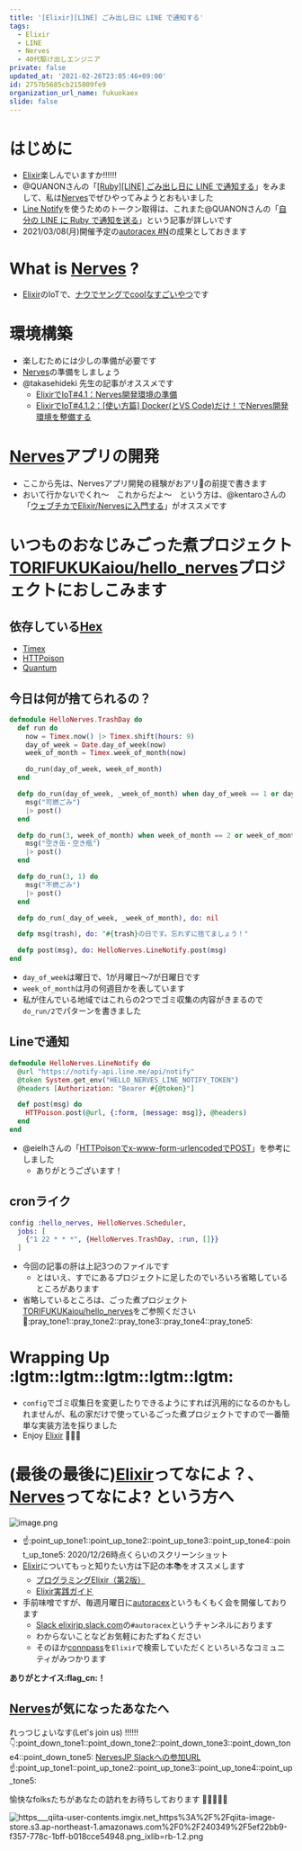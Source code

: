 ```yaml
---
title: '[Elixir][LINE] ごみ出し日に LINE で通知する'
tags:
  - Elixir
  - LINE
  - Nerves
  - 40代駆け出しエンジニア
private: false
updated_at: '2021-02-26T23:05:46+09:00'
id: 2757b5685cb215809fe9
organization_url_name: fukuokaex
slide: false
---
```

# はじめに
- [Elixir](https://elixir-lang.org/)楽しんでいますか:bangbang::bangbang::bangbang:
- @QUANONさんの「[[Ruby][LINE] ごみ出し日に LINE で通知する](https://qiita.com/QUANON/items/ccfe650a30bd6068a5f4)」をみまして、私は[Nerves](https://nerves-project.org/)でぜひやってみようとおもいました
- [Line Notify](https://notify-bot.line.me/ja/)を使うためのトークン取得は、これまた@QUANONさんの「[自分の LINE に Ruby で通知を送る](https://qiita.com/QUANON/items/94f8835e923c76188f66)」という記事が詳しいです
- 2021/03/08(月)開催予定の[autoracex #N](https://autoracex.connpass.com/event/205982/)の成果としておきます

# What is [Nerves](https://nerves-project.org/) ?
- [Elixir](https://elixir-lang.org/)のIoTで、[ナウでヤングでcoolなすごいやつ](https://www2.slideshare.net/takasehideki/elixiriotcoolnerves-236780506)です

# 環境構築
- 楽しむためには少しの準備が必要です
- [Nerves](https://nerves-project.org/)の準備をしましょう
- @takasehideki 先生の記事がオススメです
  - [ElixirでIoT#4.1：Nerves開発環境の準備](https://qiita.com/takasehideki/items/88dda57758051d45fcf9)
  - [ElixirでIoT#4.1.2：[使い方篇] Docker(とVS Code)だけ！でNerves開発環境を整備する](https://qiita.com/takasehideki/items/27005ba9c0d9eb693ea9)

# [Nerves](https://nerves-project.org/)アプリの開発
- ここから先は、Nervesアプリ開発の経験がおアリ:ant:の前提で書きます
- おいて行かないでくれ〜　これからだよ〜　という方は、@kentaroさんの「[ウェブチカでElixir/Nervesに入門する](https://qiita.com/kentaro/items/e8df79aa93b9fe9a567e)」がオススメです

# いつものおなじみごった煮プロジェクト[TORIFUKUKaiou/hello_nerves](https://github.com/TORIFUKUKaiou/hello_nerves)プロジェクトにおしこみます


## 依存している[Hex](https://hex.pm/)
- [Timex](https://github.com/bitwalker/timex)
- [HTTPoison](https://github.com/edgurgel/httpoison)
- [Quantum](https://github.com/quantum-elixir/quantum-core)


## 今日は何が捨てられるの？

```elixir:lib/hello_nerves/trash_day.ex
defmodule HelloNerves.TrashDay do
  def run do
    now = Timex.now() |> Timex.shift(hours: 9)
    day_of_week = Date.day_of_week(now)
    week_of_month = Timex.week_of_month(now)

    do_run(day_of_week, week_of_month)
  end

  defp do_run(day_of_week, _week_of_month) when day_of_week == 1 or day_of_week == 4 do
    msg("可燃ごみ")
    |> post()
  end

  defp do_run(3, week_of_month) when week_of_month == 2 or week_of_month == 4 do
    msg("空き缶・空き瓶")
    |> post()
  end

  defp do_run(3, 1) do
    msg("不燃ごみ")
    |> post()
  end

  defp do_run(_day_of_week, _week_of_month), do: nil

  defp msg(trash), do: "#{trash}の日です。忘れずに捨てましょう！"

  defp post(msg), do: HelloNerves.LineNotify.post(msg)
end
```
- `day_of_week`は曜日で、1が月曜日〜7が日曜日です
- `week_of_month`は月の何週目かを表しています
- 私が住んでいる地域ではこれらの2つでゴミ収集の内容がきまるので`do_run/2`でパターンを書きました

## Lineで通知

```elixir:lib/hello_nerves/line_notify.ex
defmodule HelloNerves.LineNotify do
  @url "https://notify-api.line.me/api/notify"
  @token System.get_env("HELLO_NERVES_LINE_NOTIFY_TOKEN")
  @headers [Authorization: "Bearer #{@token}"]

  def post(msg) do
    HTTPoison.post(@url, {:form, [message: msg]}, @headers)
  end
end
```

- @eielhさんの「[HTTPoisonでx-www-form-urlencodedでPOST](https://qiita.com/eielh/items/8eb8302b4b75758764c9)」を参考にしました
    - ありがとうございます！

## cronライク
```elixir:config/config.exs
config :hello_nerves, HelloNerves.Scheduler,
  jobs: [
    {"1 22 * * *", {HelloNerves.TrashDay, :run, []}}
  ]
```

- 今回の記事の肝は上記3つのファイルです
    - とはいえ、すでにあるプロジェクトに足したのでいろいろ省略しているところがあります
- 省略しているところは、ごった煮プロジェクト[TORIFUKUKaiou/hello_nerves](https://github.com/TORIFUKUKaiou/hello_nerves)をご参照ください :pray::pray_tone1::pray_tone2::pray_tone3::pray_tone4::pray_tone5:

# Wrapping Up :lgtm::lgtm::lgtm::lgtm::lgtm:
- `config`でゴミ収集日を変更したりできるようにすれば汎用的になるのかもしれませんが、私の家だけで使っているごった煮プロジェクトですので一番簡単な実装方法を採りました
- Enjoy [Elixir](https://elixir-lang.org/) :rocket::rocket::rocket:


# (最後の最後に)[Elixir](https://elixir-lang.org/)ってなによ？、[Nerves](https://nerves-project.org/)ってなによ? という方へ

![image.png](https://qiita-image-store.s3.ap-northeast-1.amazonaws.com/0/131808/601aeb87-9d1d-6a9d-b30b-338507dc593e.png)

- :point_up::point_up_tone1::point_up_tone2::point_up_tone3::point_up_tone4::point_up_tone5: 2020/12/26時点くらいのスクリーンショット
- [Elixir](https://elixir-lang.org/)についてもっと知りたい方は下記の本:books:をオススメします
    - [プログラミングElixir（第2版）](https://www.ohmsha.co.jp/book/9784274226373/)
    - [Elixir実践ガイド](https://book.impress.co.jp/books/1120101021)
- 手前味噌ですが、毎週月曜日に[autoracex](https://autoracex.connpass.com/)というもくもく会を開催しております
    - [Slack elixirjp.slack.com](https://join.slack.com/t/elixirjp/shared_invite/zt-ae8m5bad-WW69GH1w4iuafm1tKNgd~w)の`#autoracex`というチャンネルにおります
    - わからないことなどお気軽におたずねください
    - そのほか[connpass](https://connpass.com/dashboard/)を`Elixir`で検索していただくといろいろなコミュニティがみつかります


**ありがとナイス:flag_cn:！**


## [Nerves](https://nerves-project.org/)が気になったあなたへ

れっつじょいなす(Let's join us) :bangbang::bangbang::bangbang:
:point_down::point_down_tone1::point_down_tone2::point_down_tone3::point_down_tone4::point_down_tone5: 
[NervesJP Slackへの参加URL](https://join.slack.com/t/nerves-jp/shared_invite/enQtNzc0NTM1OTA5MzQ1LTg5NTAyYThiYzRlNDRmNDIwM2ZlZTJiZDc1MmE5NTFjYzA5OTE4ZTM5OWQxODFhZjY1NWJmZTc4NThkMjQ1Yjk)
:point_up::point_up_tone1::point_up_tone2::point_up_tone3::point_up_tone4::point_up_tone5: 

愉快なfolksたちがあなたの訪れをお待ちしております :tada::tada::tada::tada::tada:


![https___qiita-user-contents.imgix.net_https%3A%2F%2Fqiita-image-store.s3.ap-northeast-1.amazonaws.com%2F0%2F240349%2F5ef22bb9-f357-778c-1bff-b018cce54948.png_ixlib=rb-1.2.png](https://qiita-image-store.s3.ap-northeast-1.amazonaws.com/0/131808/447253f9-3060-8bb7-7132-7754ef4aead5.png)


